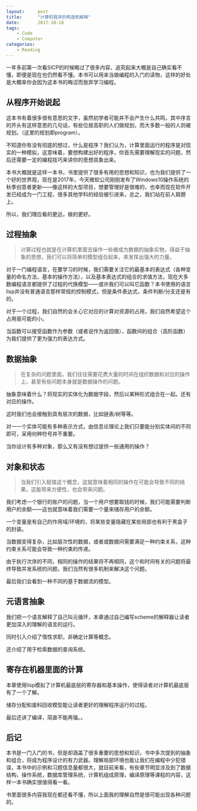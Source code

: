 ```yaml
---
layout:     post
title:      "计算机程序的构造和解释"
date:       2017-10-18
tags:
    - Code
    - Computer
categories:
    - Reading
---
```


一年多前第一次看SICP的时候略过了很多内容，追究起来大概是自己确实看不懂，即便是现在也仍然看不懂。本书可以用来当做编程的入门的读物，这样的好处是大概率你会因为这本书的晦涩而放弃学习编程。

<!--more-->

## 从程序开始说起

这本书有着很多很有意思的文字，虽然初学者可能并不会产生什么共鸣，其中序言的开头有这样意思的几句话，有些位居高职的人们做规划，而大多数一般的人则被规划。（这里的规划即program）。

不知道你有没有彻底的想过，什么是程序？我们认为，计算里面运行的程序是对现实的一种模拟，这意味着，要想构建出好的程序，你首先需要理解现实的问题，然后还需要一定的编程技巧来讲你的思想具象出来。

本书大概就是这样一本书，书里提供了很多有用的思想和知识，也为我们提供了一个好的世界观，现在是2017年，今天微软公司刚刚发布了Windows10操作系统的秋季创意者更新——像这样的大型项目，想要管理好是很难的，也幸而现在软件开发已经成为一门工程，很多其他学科的经验被引进来，总之，我们站在前人肩膀上。

所以，我们理应看的更远，做的更好。

## 过程抽象
> 计算过程也就是在计算机里面去操作一些被成为数据的抽象实物，得益于抽象的思想，我们可以将简单的模型组合起来，来发挥出强大的力量。

对于一门编程语言，在要学习的时候，我们需要关注它的最基本的表达式（各种变量的命名方法，基本的操作方法），以及基本表达式的组合的求值方法，现在大多数编程语言都提供了过程的代换模型——或许我们可以叫它函数？本书使用的语言lisp并没有普通语言那样常规的控制模式，但是条件表达式，条件判断/分支还是有的。

对于一个过程，我们自然的会关心它对应的计算对资源的占用，我们自然希望这个占用竟可能的小。

当函数可以接受函数作为参数（或者说作为返回值），函数间的组合（高阶函数）为我们提供了更为强力的表达方式。

## 数据抽象
> 在复杂的问题里面，我们往往需要花费大量的时间在组织数据和对应的操作上，甚至有些问题本身就是数据操作的问题。

抽象意味着什么？将现实的实体化为数据字段，然后以某种形式组合在一起。还有对应的操作。

这时我们也会接触到具有层次的数据，比如链表/树等等。

对一一个实体可能有多种表示方式，由信息论理论上我们只要能分别实体间的不同即可，采用何种符号并不重要。

当你设计有多种对象，那么又有没有想过提供一些通用的操作？

## 对象和状态
> 当我们引入赋值这个概念，这就意味着相同的操作在可能会导致不同的结果。这能带来方便性，也会带来问题。

我们考虑一个银行的账户的问题，当一个用户想要取钱的时候，我们可能需要判断用户的余额——这也就意味着我们需要一个量来储存用户的余额。

一个变量是有自己的作用域/环境的，将某些变量隐藏在某些局部也有利于黑盒子的封装。

当数据变得复杂，比如层次性的数据，或者或数据间需要满足一种约束关系，这种约束关系可能会导致一种约束的传递。

由于执行次序的不同，相同的操作的结果将不再相同，这个和时间有关的问题将最终导致并发系统的问题，我们当然有很多机制来解决这个问题。

最后我们会看到一种不同的基于数据流的模型。

## 元语言抽象

我们把一个语言解释了自己叫元循环，本章通过自己编写scheme的解释器让读者更加深入的理解的语言的运行。

同时引入介绍了惰性求职，非确定计算等概念。

还介绍了用于检索数据的查询系统。

## 寄存在机器里面的计算

本章使用lisp模拟了计算机最底层的寄存器和基本操作，使得读者对计算机最底层有了一个了解。

储存分配和废料回收模型能让读者更好的理解程序运行的过程。

最后还讲了编译，简直不能再强。。

## 后记

本书是一门入门的书，但是却涵盖了很多重要的思想和知识，书中多次提到的抽象和组合，将成为程序设计的有力武器。理解局部环境也能让我们在编程中少犯错误，本书中的示例和习题信息量都很大，就目前来看，有些章节明显涉及到了数据结构，操作系统，数据库管理系统，计算机组成原理，编译原理等课程的内容，这样一本书确实很值得看一看。

书里面很多内容我现在都还看不懂，所以上面我的理解自然是很可能出现各种问题的。


